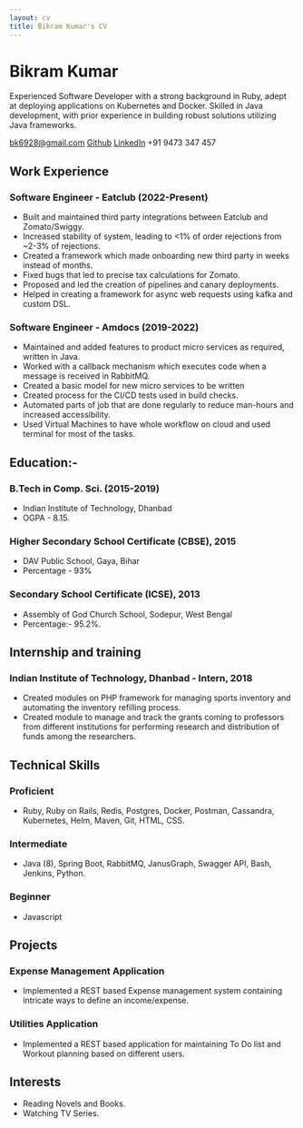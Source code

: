 ```yaml
---
layout: cv
title: Bikram Kumar's CV
---
```

# Bikram Kumar
Experienced Software Developer with a strong background in Ruby, adept at deploying applications on Kubernetes and Docker. Skilled in Java development, with prior experience in building robust solutions utilizing Java frameworks.

<div id="webaddress">
    <a href="mailto:bk6928@gmail.com">bk6928@gmail.com</a>
    <a href="https://github.com/BikramKumar6928">Github</a>
    <a href="https://www.linkedin.com/in/bikram-kumar-94b37ab1">LinkedIn</a>
    +91 9473 347 457
</div>

## Work Experience

### Software Engineer - Eatclub (2022-Present)

- Built and maintained third party integrations between Eatclub and Zomato/Swiggy.
- Increased stability of system, leading to <1% of order rejections from ~2-3% of rejections.
- Created a framework which made onboarding new third party in weeks instead of months.
- Fixed bugs that led to precise tax calculations for Zomato.
- Proposed and led the creation of pipelines and canary deployments.
- Helped in creating a framework for async web requests using kafka and custom DSL.

### Software Engineer - Amdocs (2019-2022)

- Maintained and added features to product micro services as required, written in Java.
- Worked with a callback mechanism which executes code when a message is received in RabbitMQ.
- Created a basic model for new micro services to be written
- Created process for the CI/CD tests used in build checks.
- Automated parts of job that are done regularly to reduce man-hours and increased accessibility.
- Used Virtual Machines to have whole workflow on cloud and used terminal for most of the tasks.

## Education:-

### B.Tech in Comp. Sci. (2015-2019)
  
- Indian Institute of Technology, Dhanbad
- OGPA - 8.15.
    
### Higher Secondary School Certificate (CBSE), 2015

- DAV Public School, Gaya, Bihar
- Percentage - 93%

### Secondary School Certificate (ICSE), 2013

- Assembly of God Church School, Sodepur, West Bengal
- Percentage:- 95.2%.

## Internship and training

### Indian Institute of Technology, Dhanbad - Intern, 2018
  - Created modules on PHP framework for managing sports inventory and automating the inventory refilling process.
  - Created module to manage and track the grants coming to professors from different institutions for performing research and distribution of funds among the researchers.

## Technical Skills

### Proficient

- Ruby, Ruby on Rails, Redis, Postgres, Docker, Postman, Cassandra, Kubernetes, Helm, Maven, Git, HTML, CSS.

### Intermediate

- Java (8), Spring Boot, RabbitMQ, JanusGraph, Swagger API, Bash, Jenkins, Python.

### Beginner

- Javascript

## Projects
  
### Expense Management Application

- Implemented a REST based Expense management system containing intricate ways to define an income/expense.

### Utilities Application
  
- Implemented a REST based application for maintaining To Do list and Workout planning based on different users.

## Interests

- Reading Novels and Books.
- Watching TV Series.

<!-- ### Footer

Last updated: June 2023 -->


